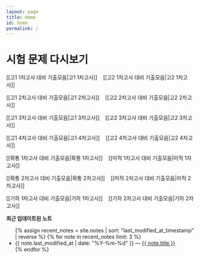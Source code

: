 ```yaml
---
layout: page
title: Home
id: home
permalink: /
---
```

# 시험 문제 다시보기
[[고1 1차고사 대비 기출모음|고1 1차고사]] &nbsp;&nbsp; [[고2 1차고사 대비 기출모음|고2 1차고사]]

[[고1 2차고사 대비 기출모음|고1 2차고사]] &nbsp;&nbsp; [[고2 2차고사 대비 기출모음|고2 2차고사]]

[[고1 3차고사 대비 기출모음|고1 3차고사]] &nbsp;&nbsp; [[고2 3차고사 대비 기출모음|고2 3차고사]]

[[고1 4차고사 대비 기출모음|고1 4차고사]] &nbsp;&nbsp; [[고2 4차고사 대비 기출모음|고2 4차고사]]

[[확통 1차고사 대비 기출모음|확통 1차고사]]  &nbsp;&nbsp; [[미적 1차고사 대비 기출모음|미적 1차고사]]

[[확통 2차고사 대비 기출모음|확통 2차고사]] &nbsp;&nbsp; [[미적 2차고사 대비 기출모음|미적 2차고사]]

[[기하 1차고사 대비 기출모음|기하 1차고사]] &nbsp;&nbsp; [[기하 2차고사 대비 기출모음|기하 2차고사]]

<strong>최근 업데이트된 노트</strong>

<ul>
  {% assign recent_notes = site.notes | sort: "last_modified_at_timestamp" | reverse %}
  {% for note in recent_notes limit: 3 %}
    <li>
      {{ note.last_modified_at | date: "%Y-%m-%d" }} — <a class="internal-link" href="{{ note.url }}">{{ note.title }}</a>
    </li>
  {% endfor %}
</ul>

<style>
  .wrapper {
    max-width: 46em;
  }
</style>
